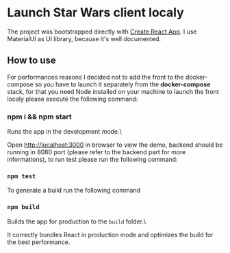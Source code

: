 # Launch Star Wars client localy

  

The project was bootstrapped directly with [Create React App](https://github.com/facebook/create-react-app). I use MaterialUI as UI library, because it's well documented.

  

## How to use

  

For performances reasons I decided not to add the front to the docker-compose so you have to launch it separately from the **docker-compose** stack, for that you need Node installed on your machine to launch the front localy please execute the following command:

  

### npm i && npm start

  

Runs the app in the development mode.\

Open [http://localhost:3000](http://localhost:3000) in browser to view the demo, backend should be running in 8080 port (please refer to the backend part for more informations), to run test please run the following command:

  

### `npm test`

  

To generate a build run the following command

  

### `npm build`

  

Builds the app for production to the `build` folder.\

It correctly bundles React in production mode and optimizes the build for the best performance.